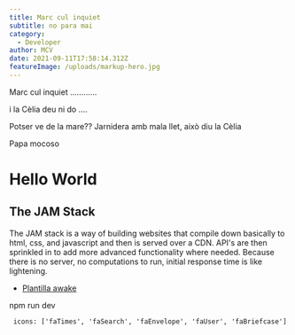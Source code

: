 ```yaml
---
title: Marc cul inquiet
subtitle: no para mai
category:
  - Developer
author: MCV
date: 2021-09-11T17:58:14.312Z
featureImage: /uploads/markup-hero.jpg
---
```

Marc cul inquiet ............

i la Cèlia deu ni do ....

Potser ve de la mare?? Jarnidera amb mala llet, això diu la Cèlia

Papa mocoso



# Hello World

## The JAM Stack

The JAM stack is a way of building websites that compile down basically to html, css, and javascript and then is served over a CDN. API's are then sprinkled in to add more advanced functionality where needed. Because there is no server, no computations to run, initial response time is like lightening. 

- [Plantilla awake](https://github.com/manelcab/awake-template)


npm run dev

```
 icons: ['faTimes', 'faSearch', 'faEnvelope', 'faUser', 'faBriefcase']
 ```
